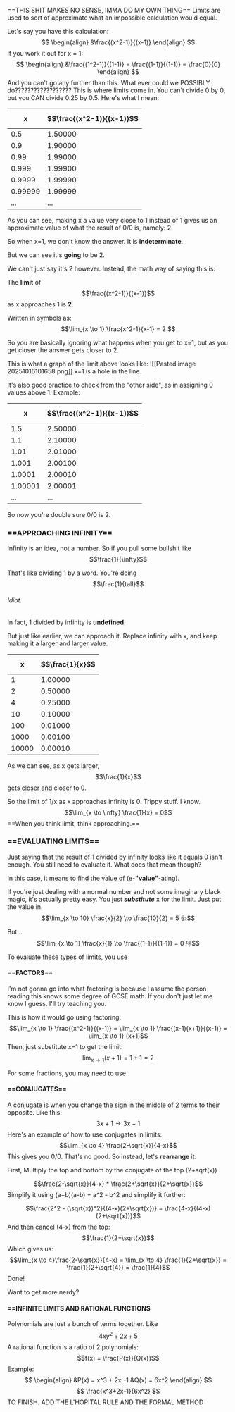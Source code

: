 ==THIS SHIT MAKES NO SENSE, IMMA DO MY OWN THING==
Limits are used to sort of approximate what an impossible calculation would equal.

Let's say you have this calculation: 
$$
\begin{align}
&\frac{(x^2-1)}{(x-1)}
\end{align}
$$
If you work it out for x = 1:
$$
\begin{align}
&\frac{(1^2-1)}{(1-1)} = \frac{(1-1)}{(1-1)} = \frac{0}{0}
\end{align}
$$
And you can't go any further than this. What ever could we POSSIBLY do??????????????????
This is where limits come in. You can't divide 0 by 0, but you CAN divide 0.25 by 0.5.
Here's what I mean:

| x       | $$\frac{(x^2-1)}{(x-1)}$$ |
| ------- | ------------------------- |
| 0.5     | 1.50000                   |
| 0.9     | 1.90000                   |
| 0.99    | 1.99000                   |
| 0.999   | 1.99900                   |
| 0.9999  | 1.99990                   |
| 0.99999 | 1.99999                   |
| ...     | ...                       |
As you can see, making x a value very close to 1 instead of 1 gives us an approximate value of what the result of 0/0 is, namely: 2. 

So when x=1, we don't know the answer. It is __indeterminate__.

But we can see it's __going__ to be 2.

We can't just say it's 2 however. Instead, the math way of saying this is:

The __limit__ of $$\frac{(x^2-1)}{(x-1)}$$
as x approaches 1 is __2__.

Written in symbols as:
$$\lim_{x \to 1} \frac{x^2-1}{x-1} = 2
$$

So you are basically ignoring what happens when you get to x=1, but as you get closer the answer gets closer to 2. 

This is what a graph of the limit above looks like:
![[Pasted image 20251016101658.png]]
x=1 is a hole in the line. 

It's also good practice to check from the "other side", as in assigning 0 values above 1.
Example:

| x       | $$\frac{(x^2-1)}{(x-1)}$$ |
| ------- | ------------------------- |
| 1.5     | 2.50000                   |
| 1.1     | 2.10000                   |
| 1.01    | 2.01000                   |
| 1.001   | 2.00100                   |
| 1.0001  | 2.00010                   |
| 1.00001 | 2.00001                   |
| ...     | ...                       |

So now you're double sure 0/0 is 2.

### ==APPROACHING INFINITY==

Infinity is an idea, not a number. So if you pull some bullshit like $$\frac{1}{\infty}$$

That's like dividing 1 by a word. You're doing $$\frac{1}{tall}$$
###### Idiot. 
In fact, 1 divided by infinity is **undefined**. 

But just like earlier, we can approach it. Replace infinity with x, and keep making it a larger and larger value. 

| x     | $$\frac{1}{x}$$ |
| ----- | --------------- |
| 1     | 1.00000         |
| 2     | 0.50000         |
| 4     | 0.25000         |
| 10    | 0.10000         |
| 100   | 0.01000         |
| 1000  | 0.00100         |
| 10000 | 0.00010         |
As we can see, as x gets larger, $$\frac{1}{x}$$
gets closer and closer to 0.

So the limit of 1/x as x approaches infinity is 0. Trippy stuff. I know.
$$\lim_{x \to \infty} \frac{1}{x} = 0$$
==When you think limit, think approaching.==


### ==EVALUATING LIMITS==
Just saying that the result of 1 divided by infinity looks like it equals 0 isn't enough. You still need to evaluate it. What does that mean though?

In this case, it means to find the value of (e-**"value"**-ating).

If you're just dealing with a normal number and not some imaginary black magic, it's actually pretty easy. You just ***substitute*** x for the limit. Just put the value in.
$$\lim_{x \to 10} \frac{x}{2} \to \frac{10}{2} = 5 👍$$
But...
$$\lim_{x \to 1} \frac{x}{1} \to \frac{(1-1)}{(1-1)} = 0 👎$$
To evaluate these types of limits, you use 
#### ==FACTORS==
I'm not gonna go into what factoring is because I assume the person reading this knows some degree of GCSE math. If you don't just let me know I guess. I'll try teaching you.

This is how it would go using factoring:
$$\lim_{x \to 1} \frac{(x^2-1)}{(x-1)} = \lim_{x \to 1} \frac{(x-1)(x+1)}{(x-1)} = \lim_{x \to 1} (x+1)$$
Then, just substitute x=1 to get the limit:
$$\lim_{x \to 1} (x+1) = 1+1 = 2$$

For some fractions, you may need to use 
#### ==CONJUGATES==
A conjugate is when you change the sign in the middle of 2 terms to their opposite. Like this:
$$3x+1 \to 3x-1$$
Here's an example of how to use conjugates in limits:
$$\lim_{x \to 4} \frac{2-\sqrt{x}}{4-x}$$
This gives you 0/0. That's no good.
So instead, let's **rearrange** it:

First, Multiply the top and bottom by the conjugate of the top (2+sqrt(x))

$$\frac{2-\sqrt{x}}{4-x} * \frac{2+\sqrt{x}}{2+\sqrt{x}}$$
Simplify it using (a+b)(a-b) = a^2 - b^2 and simplify it further:

$$\frac{2^2 - (\sqrt{x})^2}{(4-x)(2+\sqrt{x})} = \frac{4-x}{(4-x)(2+\sqrt{x})}$$
And then cancel (4-x) from the top:
$$\frac{1}{2+\sqrt{x}}$$
Which gives us:
$$\lim_{x \to 4}\frac{2-\sqrt{x}}{4-x} = \lim_{x \to 4} \frac{1}{2+\sqrt{x}} = \frac{1}{2+\sqrt{4}} = \frac{1}{4}$$
Done!

Want to get more nerdy?

#### ==INFINITE LIMITS AND RATIONAL FUNCTIONS

Polynomials are just a bunch of terms together. Like $$4xy^2 + 2x + 5$$
A rational function is a ratio of 2 polynomials:
$$f(x) = \frac{P(x)}{Q(x)}$$
Example:
$$
\begin{align}
&P(x) = x^3 + 2x -1
&Q(x) = 6x^2
\end{align}
$$
$$
\frac{x^3+2x-1}{6x^2}
$$
TO FINISH. ADD THE L'HOPITAL RULE AND THE FORMAL METHOD